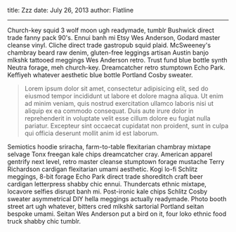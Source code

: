 title: Zzz
date: July 26, 2013
author: Flatline

--------

Church-key squid 3 wolf moon ugh readymade, tumblr Bushwick direct trade  fanny pack 90's.  Ennui banh mi Etsy Wes Anderson, Godard master cleanse vinyl.  Cliche direct trade  gastropub squid plaid.  McSweeney's chambray beard raw denim, gluten-free leggings artisan Austin banjo mlkshk tattooed meggings Wes Anderson retro.  Trust fund blue bottle synth Neutra forage, meh church-key.  Dreamcatcher retro stumptown Echo Park.  Keffiyeh whatever aesthetic blue bottle Portland Cosby sweater.

> Lorem ipsum dolor sit amet, consectetur adipisicing elit, sed do eiusmod
> tempor incididunt ut labore et dolore magna aliqua. Ut enim ad minim veniam,
> quis nostrud exercitation ullamco laboris nisi ut aliquip ex ea commodo
> consequat. Duis aute irure dolor in reprehenderit in voluptate velit esse
> cillum dolore eu fugiat nulla pariatur. Excepteur sint occaecat cupidatat non
> proident, sunt in culpa qui officia deserunt mollit anim id est laborum.

Semiotics hoodie sriracha, farm-to-table flexitarian chambray mixtape selvage Tonx freegan kale chips dreamcatcher cray.  American apparel gentrify next level, retro master cleanse stumptown forage mustache Terry Richardson cardigan flexitarian umami aesthetic.  Kogi lo-fi Schlitz meggings, 8-bit forage Echo Park direct trade  shoreditch craft beer cardigan letterpress shabby chic ennui.  Thundercats ethnic mixtape, locavore selfies disrupt banh mi.  Post-ironic kale chips Schlitz Cosby sweater asymmetrical DIY hella meggings actually readymade.  Photo booth street art ugh whatever, bitters cred mlkshk sartorial Portland seitan bespoke umami.  Seitan Wes Anderson put a bird on it, four loko ethnic food truck shabby chic tumblr.